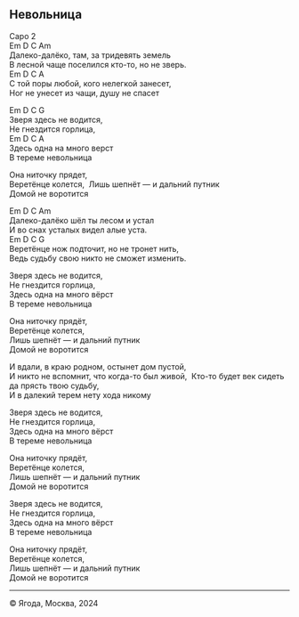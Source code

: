 ﻿## Невольница

Capo 2  
Em D C Am  
Далеко-далёко, там, за тридевять земель  
В лесной чаще поселился кто-то, но не зверь.  
Em D C A  
С той поры любой, кого нелегкой занесет,  
Ног не унесет из чащи, душу не спасет  

Em D C G  
Зверя здесь не водится,  
Не гнездится горлица,  
Em D C A  
Здесь одна на много верст  
В тереме невольница  

Она ниточку прядет,  
Веретёнце колется,  
Лишь шепнёт — и дальний путник  
Домой не воротится  

Em D C Am  
Далеко-далёко шёл ты лесом и устал  
И во снах усталых видел алые уста.  
Em D C G  
Веретёнце нож подточит, но не тронет нить,  
Ведь судьбу свою никто не сможет изменить.  

Зверя здесь не водится,  
Не гнездится горлица,  
Здесь одна на много вёрст  
В тереме невольница  

Она ниточку прядёт,  
Веретёнце колется,  
Лишь шепнёт — и дальний путник  
Домой не воротится  

И вдали, в краю родном, остынет дом пустой,  
И никто не вспомнит, что когда-то был живой,  
Кто-то будет век сидеть да прясть твою судьбу,  
И в далекий терем нету хода никому  

Зверя здесь не водится,  
Не гнездится горлица,  
Здесь одна на много вёрст  
В тереме невольница  

Она ниточку прядёт,  
Веретёнце колется,  
Лишь шепнёт — и дальний путник  
Домой не воротится  

Зверя здесь не водится,  
Не гнездится горлица,  
Здесь одна на много вёрст  
В тереме невольница  

Она ниточку прядёт,  
Веретёнце колется,  
Лишь шепнёт — и дальний путник  
Домой не воротится  

-------------

© Ягода, Москва, 2024
